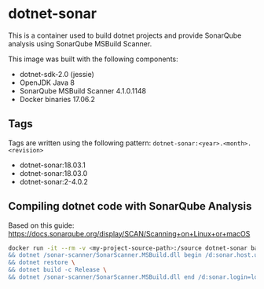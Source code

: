 # dotnet-sonar

This is a container used to build dotnet projects and provide SonarQube analysis using SonarQube MSBuild Scanner.

This image was built with the following components:

* dotnet-sdk-2.0 (jessie)
* OpenJDK Java 8
* SonarQube MSBuild Scanner 4.1.0.1148
* Docker binaries 17.06.2

## Tags

Tags are written using the following pattern: `dotnet-sonar:<year>.<month>.<revision>`

* dotnet-sonar:18.03.1
* dotnet-sonar:18.03.0
* dotnet-sonar:2-4.0.2

## Compiling dotnet code with SonarQube Analysis

Based on this guide: <https://docs.sonarqube.org/display/SCAN/Scanning+on+Linux+or+macOS>

```bash
docker run -it --rm -v <my-project-source-path>:/source dotnet-sonar bash -c "cd source \
&& dotnet /sonar-scanner/SonarScanner.MSBuild.dll begin /d:sonar.host.url=<sonar-url> /d:sonar.login=login /d:sonar.password=password /k:my-project-key \
&& dotnet restore \
&& dotnet build -c Release \
&& dotnet /sonar-scanner/SonarScanner.MSBuild.dll end /d:sonar.login=login /d:sonar.password=password"
```